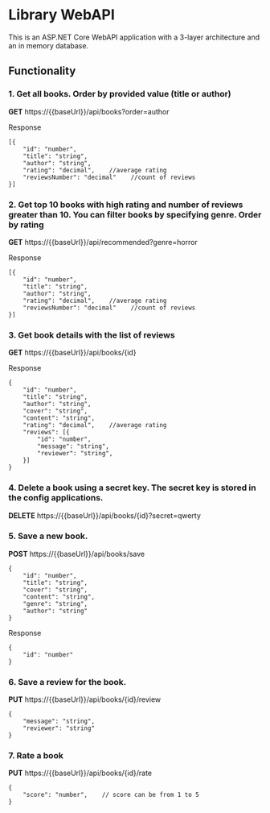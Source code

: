 # Library WebAPI
This is an ASP.NET Core WebAPI application with a 3-layer architecture and an in memory database.

## Functionality
### 1. Get all books. Order by provided value (title or author)
**GET** https://{{baseUrl}}/api/books?order=author

Response
```
[{
	"id": "number",
	"title": "string",
	"author": "string",
	"rating": "decimal",    //average rating
	"reviewsNumber": "decimal"    //count of reviews
}]
```

### 2. Get top 10 books with high rating and number of reviews greater than 10. You can filter books by specifying genre. Order by rating
**GET** https://{{baseUrl}}/api/recommended?genre=horror

Response
```
[{
	"id": "number",
	"title": "string",
	"author": "string",
	"rating": "decimal",    //average rating
	"reviewsNumber": "decimal"    //count of reviews
}]
```

### 3. Get book details with the list of reviews
**GET** https://{{baseUrl}}/api/books/{id}

Response
```
{
	"id": "number",
	"title": "string",
	"author": "string",
	"cover": "string",
	"content": "string",
	"rating": "decimal",    //average rating
	"reviews": [{
		"id": "number",
		"message": "string",
		"reviewer": "string",
	}]
}
```

### 4. Delete a book using a secret key. The secret key is stored in the config applications.
**DELETE** https://{{baseUrl}}/api/books/{id}?secret=qwerty

### 5. Save a new book.
**POST** https://{{baseUrl}}/api/books/save
```
{
	"id": "number", 
	"title": "string",
	"cover": "string",
	"content": "string",
	"genre": "string",
	"author": "string"
}
```

Response
```
{
	"id": "number"
}
```

### 6. Save a review for the book.
**PUT** https://{{baseUrl}}/api/books/{id}/review
```
{
	"message": "string",
	"reviewer": "string"
}
```

### 7. Rate a book
**PUT** https://{{baseUrl}}/api/books/{id}/rate
```
{
	"score": "number",    // score can be from 1 to 5
}
```

